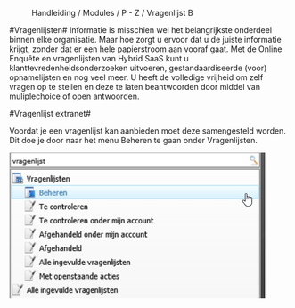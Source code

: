 <properties>
	<page>
		<title>Vragenlijst Extranet1</title>
	</page>
	<menu>
		<position>Handleiding / Modules / P - Z / Vragenlijst</position> 
		<title>Vragenlijst Extranet2</title>
	<sort>B</sort>
	</menu>
</properties>


#Vragenlijsten#
<description>Informatie is misschien wel het belangrijkste onderdeel binnen elke organisatie. Maar hoe zorgt u ervoor dat u de juiste informatie krijgt, zonder dat er een hele papierstroom aan vooraf gaat.
Met de Online Enquête en vragenlijsten van Hybrid SaaS kunt u klanttevredenheidsonderzoeken uitvoeren, gestandaardiseerde (voor) opnamelijsten en nog veel meer. U heeft de volledige vrijheid om zelf vragen op te stellen en deze te laten beantwoorden door middel van muliplechoice of open antwoorden.
</description>

#Vragenlijst extranet#

Voordat je een vragenlijst kan aanbieden moet deze samengesteld worden. Dit doe je door naar het menu Beheren te gaan onder Vragenlijsten. 

![](images/vragenlijst-beheer.jpg) 

